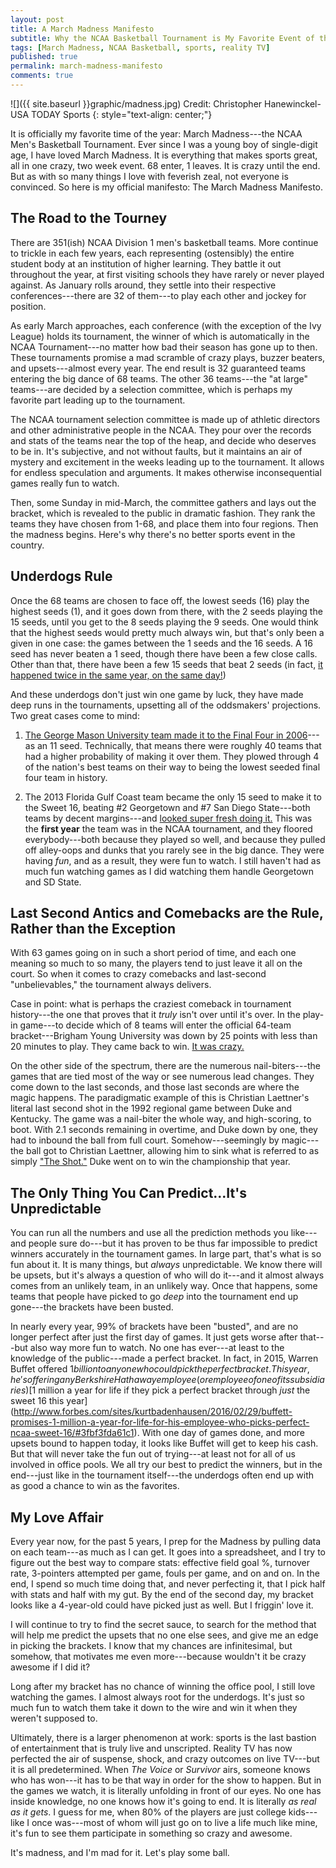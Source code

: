 ```yaml
---
layout: post
title: A March Madness Manifesto 
subtitle: Why the NCAA Basketball Tournament is My Favorite Event of the Year
tags: [March Madness, NCAA Basketball, sports, reality TV]
published: true
permalink: march-madness-manifesto 
comments: true
---
```


![]({{ site.baseurl }}graphic/madness.jpg)
Credit: Christopher Hanewinckel-USA TODAY Sports
{: style="text-align: center;"}

It is officially my favorite time of the year: March Madness---the NCAA Men's Basketball Tournament. Ever since I was a young boy of single-digit age, I have loved March Madness. It is everything that makes sports great, all in one crazy, two week event. 68 enter, 1 leaves. It is crazy until the end. But as with so many things I love with feverish zeal, not everyone is convinced. So here is my official manifesto: The March Madness Manifesto. 

<!--more-->

## The Road to the Tourney

There are 351(ish) NCAA Division 1 men's basketball teams. More continue to trickle in each few years, each representing (ostensibly) the entire student body at an institution of higher learning. They battle it out throughout the year, at first visiting schools they have rarely or never played against. As January rolls around, they settle into their respective conferences---there are 32 of them---to play each other and jockey for position.

As early March approaches, each conference (with the exception of the Ivy League) holds its tournament, the winner of which is automatically in the NCAA Tournament---no matter how bad their season has gone up to then. These tournaments promise a mad scramble of crazy plays, buzzer beaters, and upsets---almost every year. The end result is 32 guaranteed teams entering the big dance of 68 teams. The other 36 teams---the "at large" teams---are decided by a selection committee, which is perhaps my favorite part leading up to the tournament. 

The NCAA tournament selection committee is made up of athletic directors and other administrative people in the NCAA. They pour over the records and stats of the teams near the top of the heap, and decide who deserves to be in. It's subjective, and not without faults, but it maintains an air of mystery and excitement in the weeks leading up to the tournament. It allows for endless speculation and arguments. It makes otherwise inconsequential games really fun to watch. 

Then, some Sunday in mid-March, the committee gathers and lays out the bracket, which is revealed to the public in dramatic fashion. They rank the teams they have chosen from 1-68, and place them into four regions. Then the madness begins. Here's why there's no better sports event in the country.


## Underdogs Rule

Once the 68 teams are chosen to face off, the lowest seeds (16) play the highest seeds (1), and it goes down from there, with the 2 seeds playing the 15 seeds, until you get to the 8 seeds playing the 9 seeds. One would think that the highest seeds would pretty much always win, but that's only been a given in one case: the games between the 1 seeds and the 16 seeds. A 16 seed has never beaten a 1 seed, though there have been a few close calls. Other than that, there have been a few 15 seeds that beat 2 seeds (in fact, [it happened twice in the same year, on the same day!](http://espn.go.com/mens-college-basketball/tournament/2012/story/_/id/7700367/2012-ncaa-tournament-friday-upsets-come-grand-historic-scale)) 

And these underdogs don't just win one game by luck, they have made deep runs in the tournaments, upsetting all of the oddsmakers' projections.  Two great cases come to mind:

1. [The George Mason University team made it to the Final Four in 2006](http://www.cbssports.com/collegebasketball/feature/25503108/mason-men )---as an 11 seed. Technically, that means there were roughly 40 teams that had a higher probability of making it over them. They plowed through 4 of the nation's best teams on their way to being the lowest seeded final four team in history. 

2. The 2013 Florida Gulf Coast team became the only 15 seed to make it to the Sweet 16, beating #2 Georgetown and #7 San Diego State---both teams by decent margins---and [looked super fresh doing it.](http://deadspin.com/the-lights-go-out-on-dunk-city-remembering-a-departed-463416448) This was the **first year** the team was in the NCAA tournament, and they floored everybody---both because they played so well, and because they pulled off alley-oops and dunks that you rarely see in the big dance. They were having *fun*, and as a result, they were fun to watch. I still haven't had as much fun watching games as I did watching them handle Georgetown and SD State.


## Last Second Antics and Comebacks are the Rule, Rather than the Exception

With 63 games going on in such a short period of time, and each one meaning so much to so many, the players tend to just leave it all on the court. So when it comes to crazy comebacks and last-second "unbelievables," the tournament always delivers.

Case in point: what is perhaps the craziest comeback in tournament history---the one that proves that it *truly* isn't over until it's over. In the play-in game---to decide which of 8 teams will enter the official 64-team bracket---Brigham Young University was down by 25 points with less than 20 minutes to play. They came back to win. [It was crazy.](http://espn.go.com/mens-college-basketball/recap?gameId=320730252)

On the other side of the spectrum, there are the numerous nail-biters---the games that are tied most of the way or see numerous lead changes. They come down to the last seconds, and those last seconds are where the magic happens. The paradigmatic example of this is Christian Laettner's literal last second shot in the 1992 regional game between Duke and Kentucky. The game was a nail-biter the whole way, and high-scoring, to boot. With 2.1 seconds remaining in overtime, and Duke down by one, they had to inbound the ball from full court. Somehow---seemingly by magic---the ball got to Christian Laettner, allowing him to sink what is referred to as simply ["The Shot."](https://www.youtube.com/watch?v=J3_IT622Sbc) Duke went on to win the championship that year.


## The Only Thing You Can Predict...It's Unpredictable

You can run all the numbers and use all the prediction methods you like---and people sure do---but it has proven to be thus far impossible to predict winners accurately in the tournament games. In large part, that's what is so fun about it. It is many things, but *always* unpredictable. We know there will be upsets, but it's always a question of who will do it---and it almost always comes from an unlikely team, in an unlikely way. Once that happens, some teams that people have picked to go *deep* into the tournament end up gone---the brackets have been busted.

In nearly every year, 99% of brackets have been "busted", and are no longer perfect after just the first day of games. It just gets worse after that---but also way more fun to watch. No one has ever---at least to the knowledge of the public---made a perfect bracket. In fact, in 2015, Warren Buffet offered $1 billion to anyone who could pick the perfect bracket. This year, he's offering any Berkshire Hathaway employee (or employee of one of its subsidiaries) [$1 million a year for life if they pick a perfect bracket through *just* the sweet 16 this year](http://www.forbes.com/sites/kurtbadenhausen/2016/02/29/buffett-promises-1-million-a-year-for-life-for-his-employee-who-picks-perfect-ncaa-sweet-16/#3fbf3fda61c1). With one day of games done, and more upsets bound to happen today, it looks like Buffet will get to keep his cash. But that will never take the fun out of trying---at least not for all of us involved in office pools. We all try our best to predict the winners, but in the end---just like in the tournament itself---the underdogs often end up with as good a chance to win as the favorites.


## My Love Affair

Every year now, for the past 5 years, I prep for the Madness by pulling data on each team---as much as I can get. It goes into a spreadsheet, and I try to figure out the best way to compare stats: effective field goal %, turnover rate, 3-pointers attempted per game, fouls per game, and on and on. In the end, I spend so much time doing that, and never perfecting it, that I pick half with stats and half with my gut. By the end of the second day, my bracket looks like a 4-year-old could have picked just as well. But I friggin' love it.

I will continue to try to find the secret sauce, to search for the method that will help me predict the upsets that no one else sees, and give me an edge in picking the brackets. I know that my chances are infinitesimal, but somehow, that motivates me even more---because wouldn't it be crazy awesome if I did it? 

Long after my bracket has no chance of winning the office pool, I still love watching the games. I almost always root for the underdogs. It's just so much fun to watch them take it down to the  wire and win it when they weren't supposed to. 

Ultimately, there is a larger phenomenon at work: sports is the last bastion of entertainment that is truly live and unscripted. Reality TV has now perfected the air of suspense, shock, and crazy outcomes on live TV---but it is all predetermined. When *The Voice* or *Survivor* airs, someone knows who has won---it has to be that way in order for the show to happen. But in the games we watch, it is literally unfolding in front of our eyes. No one has inside knowledge, no one knows how it's going to end. It is literally *as real as it gets*. I guess for me, when 80% of the players are just college kids---like I once was---most of whom will just go on to live a life much like mine, it's fun to see them participate in something so crazy and awesome.

It's madness, and I'm mad for it. Let's play some ball.



